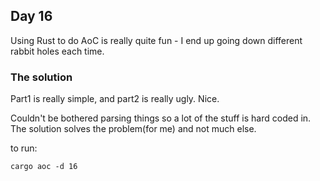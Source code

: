 ## Day 16

Using Rust to do AoC is really quite fun - I end up going down different rabbit holes each time.

### The solution

Part1 is really simple, and part2 is really ugly. Nice.

Couldn't be bothered parsing things so a lot of the stuff is hard coded in. The solution solves the problem(for me) and not much else.

to run:
```
cargo aoc -d 16
```
